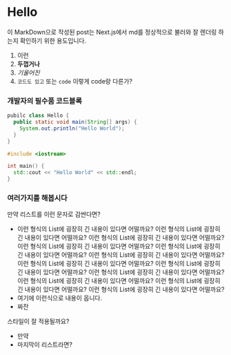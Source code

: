 # Hello

이 MarkDown으로 작성된 post는 Next.js에서 md를 정상적으로 불러와 잘 렌더링 하는지 확인하기 위한 용도입니다.

1. 이런
2. **두껍거나**
3. _기울어진_
4. `코드도 있고` 또는 `code` 이렇게 code랑 다른가?

### 개발자의 필수품 코드블록

```java
pubilc class Hello {
  public static void main(String[] args) {
    System.out.println("Hello World");
  }
}
```

```cpp
#include <iostream>

int main() {
  std::cout << "Hello World" << std::endl;
}
```

### 여러가지를 해봅시다

만약 리스트를 이런 문자로 감싼다면?

- 이런 형식의 List에 굉장히 긴 내용이 있다면 어떨까요? 이런 형식의 List에 굉장히 긴 내용이 있다면 어떨까요? 이런 형식의 List에 굉장히 긴 내용이 있다면 어떨까요? 이런 형식의 List에 굉장히 긴 내용이 있다면 어떨까요? 이런 형식의 List에 굉장히 긴 내용이 있다면 어떨까요? 이런 형식의 List에 굉장히 긴 내용이 있다면 어떨까요? 이런 형식의 List에 굉장히 긴 내용이 있다면 어떨까요? 이런 형식의 List에 굉장히 긴 내용이 있다면 어떨까요? 이런 형식의 List에 굉장히 긴 내용이 있다면 어떨까요? 이런 형식의 List에 굉장히 긴 내용이 있다면 어떨까요? 이런 형식의 List에 굉장히 긴 내용이 있다면 어떨까요? 이런 형식의 List에 굉장히 긴 내용이 있다면 어떨까요?
- 여기에 이런식으로 내용이 옵니다.
- 짜잔

스타일이 잘 적용될까요?

- 만약
- 마지막이 리스트라면?
